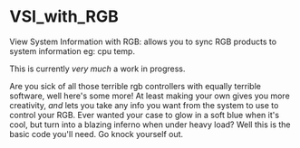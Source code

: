 # VSI_with_RGB
View System Information with RGB: allows you to sync RGB products to system information eg: cpu temp.

This is currently *very much* a work in progress.

Are you sick of all those terrible rgb controllers with equally terrible software, well here's some more!
At least making your own gives you more creativity, *and* lets you take any info you want from the system to use to control your RGB.
Ever wanted your case to glow in a soft blue when it's cool, but turn into a blazing inferno when under heavy load? Well this is the basic code you'll need. Go knock yourself out.
